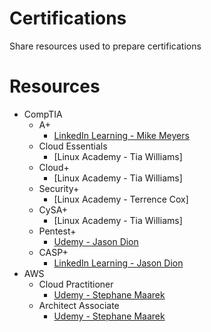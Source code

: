 # Certifications
Share resources used to prepare certifications
# Resources
- CompTIA
  - A+
    - [LinkedIn Learning - Mike Meyers](https://www.linkedin.com/learning/instructors/mike-meyers)
  - Cloud Essentials
    - [Linux Academy - Tia Williams]
  - Cloud+
    - [Linux Academy - Tia Williams]
  - Security+
    - [Linux Academy - Terrence Cox]
  - CySA+
    - [Linux Academy - Tia Williams]
  - Pentest+
    - [Udemy - Jason Dion](https://www.udemy.com/share/101YqQAEMedFxQQHkH/)
  - CASP+
    - [LinkedIn Learning - Jason Dion](https://www.linkedin.com/learning/instructors/jason-dion)
- AWS
  - Cloud Practitioner
    - [Udemy - Stephane Maarek](https://www.udemy.com/share/103a09AEMedFxQQHkH/)
  - Architect Associate
    - [Udemy - Stephane Maarek](https://www.udemy.com/share/102CPBAEMedFxQQHkH/)
